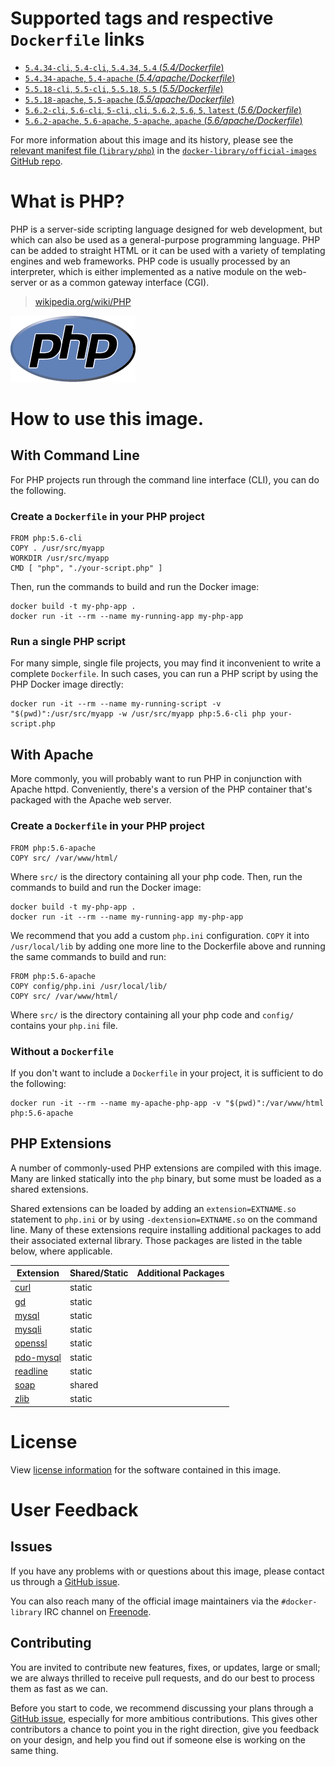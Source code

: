 # Supported tags and respective `Dockerfile` links

- [`5.4.34-cli`, `5.4-cli`, `5.4.34`, `5.4` (*5.4/Dockerfile*)](https://github.com/docker-library/php/blob/c1fe2a2c01a6fd31fc9c03315939229ab06a80e5/5.4/Dockerfile)
- [`5.4.34-apache`, `5.4-apache` (*5.4/apache/Dockerfile*)](https://github.com/docker-library/php/blob/c1fe2a2c01a6fd31fc9c03315939229ab06a80e5/5.4/apache/Dockerfile)
- [`5.5.18-cli`, `5.5-cli`, `5.5.18`, `5.5` (*5.5/Dockerfile*)](https://github.com/docker-library/php/blob/c1fe2a2c01a6fd31fc9c03315939229ab06a80e5/5.5/Dockerfile)
- [`5.5.18-apache`, `5.5-apache` (*5.5/apache/Dockerfile*)](https://github.com/docker-library/php/blob/c1fe2a2c01a6fd31fc9c03315939229ab06a80e5/5.5/apache/Dockerfile)
- [`5.6.2-cli`, `5.6-cli`, `5-cli`, `cli`, `5.6.2`, `5.6`, `5`, `latest` (*5.6/Dockerfile*)](https://github.com/docker-library/php/blob/c1fe2a2c01a6fd31fc9c03315939229ab06a80e5/5.6/Dockerfile)
- [`5.6.2-apache`, `5.6-apache`, `5-apache`, `apache` (*5.6/apache/Dockerfile*)](https://github.com/docker-library/php/blob/c1fe2a2c01a6fd31fc9c03315939229ab06a80e5/5.6/apache/Dockerfile)

For more information about this image and its history, please see the [relevant
manifest file
(`library/php`)](https://github.com/docker-library/official-images/blob/master/library/php)
in the [`docker-library/official-images` GitHub
repo](https://github.com/docker-library/official-images).

# What is PHP?

PHP is a server-side scripting language designed for web development, but which
can also be used as a general-purpose programming language. PHP can be added to
straight HTML or it can be used with a variety of templating engines and web
frameworks. PHP code is usually processed by an interpreter, which is either
implemented as a native module on the web-server or as a common gateway
interface (CGI).

> [wikipedia.org/wiki/PHP](http://en.wikipedia.org/wiki/PHP)

![logo](https://raw.githubusercontent.com/docker-library/docs/master/php/logo.png)

# How to use this image.

## With Command Line

For PHP projects run through the command line interface (CLI), you can do the
following.

### Create a `Dockerfile` in your PHP project

    FROM php:5.6-cli
    COPY . /usr/src/myapp
    WORKDIR /usr/src/myapp
    CMD [ "php", "./your-script.php" ]

Then, run the commands to build and run the Docker image:

    docker build -t my-php-app .
    docker run -it --rm --name my-running-app my-php-app

### Run a single PHP script

For many simple, single file projects, you may find it inconvenient to write a
complete `Dockerfile`. In such cases, you can run a PHP script by using the PHP
Docker image directly:

    docker run -it --rm --name my-running-script -v "$(pwd)":/usr/src/myapp -w /usr/src/myapp php:5.6-cli php your-script.php

## With Apache

More commonly, you will probably want to run PHP in conjunction with Apache
httpd. Conveniently, there's a version of the PHP container that's packaged with
the Apache web server.

### Create a `Dockerfile` in your PHP project

    FROM php:5.6-apache
    COPY src/ /var/www/html/

Where `src/` is the directory containing all your php code. Then, run the commands to build and run the Docker image:

    docker build -t my-php-app .
    docker run -it --rm --name my-running-app my-php-app

We recommend that you add a custom `php.ini` configuration. `COPY` it into
`/usr/local/lib` by adding one more line to the Dockerfile above and running the
same commands to build and run:

    FROM php:5.6-apache
    COPY config/php.ini /usr/local/lib/
    COPY src/ /var/www/html/

Where `src/` is the directory containing all your php code and `config/`
contains your `php.ini` file.

### Without a `Dockerfile`

If you don't want to include a `Dockerfile` in your project, it is sufficient to
do the following:

    docker run -it --rm --name my-apache-php-app -v "$(pwd)":/var/www/html php:5.6-apache

## PHP Extensions

A number of commonly-used PHP extensions are compiled with this image. Many are
linked statically into the `php` binary, but some must be loaded as a shared
extensions.

Shared extensions can be loaded by adding an `extension=EXTNAME.so` statement
to `php.ini` or by using `-dextension=EXTNAME.so` on the command line. Many of
these extensions require installing additional packages to add their associated
external library. Those packages are listed in the table below, where applicable.

| Extension | Shared/Static | Additional Packages |
|-----------|---------------|-------------------|
| [curl](http://php.net/manual/en/book.curl.php) | static | |
| [gd](http://php.net/manual/en/book.image.php) | static | |
| [mysql](http://php.net/manual/en/book.mysql.php) | static | |
| [mysqli](http://php.net/manual/en/book.mysqli.php) | static | |
| [openssl](http://php.net/manual/en/book.openssl.php) | static | |
| [pdo-mysql](http://php.net/manual/en/ref.pdo-mysql.php) | static | |
| [readline](http://php.net/manual/en/book.readline.php) | static | |
| [soap](http://php.net/manual/en/book.soap.php) | shared | |
| [zlib](http://php.net/manual/en/book.zlib.php) | static | |

# License

View [license information](http://php.net/license/)
for the software contained in this image.

# User Feedback

## Issues

If you have any problems with or questions about this image, please contact us
 through a [GitHub issue](https://github.com/docker-library/php/issues).

You can also reach many of the official image maintainers via the
`#docker-library` IRC channel on [Freenode](https://freenode.net).

## Contributing

You are invited to contribute new features, fixes, or updates, large or small;
we are always thrilled to receive pull requests, and do our best to process them
as fast as we can.

Before you start to code, we recommend discussing your plans 
through a [GitHub issue](https://github.com/docker-library/php/issues), especially for more ambitious
contributions. This gives other contributors a chance to point you in the right
direction, give you feedback on your design, and help you find out if someone
else is working on the same thing.
